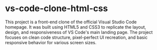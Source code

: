 # vs-code-clone-html-css
This project is a front-end clone of the official Visual Studio Code homepage. It was built using HTML5 and CSS3 to replicate the layout, design, and responsiveness of VS Code's main landing page. The project focuses on clean code structure, pixel-perfect UI recreation, and basic responsive behavior for various screen sizes.
